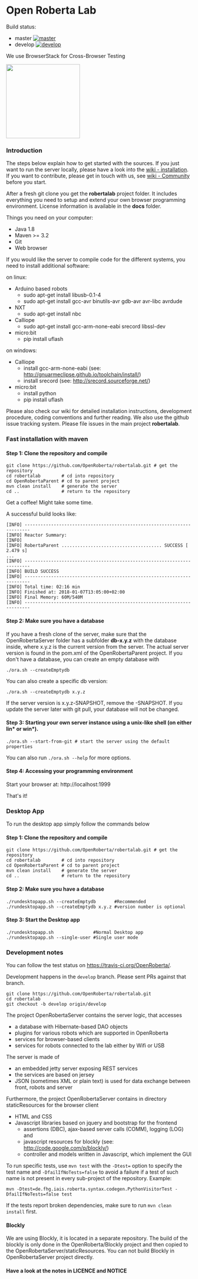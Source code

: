 Open Roberta Lab
================

Build status:

* master [![master](https://travis-ci.org/OpenRoberta/robertalab.svg?branch=master)](https://travis-ci.org/OpenRoberta/robertalab/builds)
* develop [![develop](https://travis-ci.org/OpenRoberta/robertalab.svg?branch=develop)](https://travis-ci.org/OpenRoberta/robertalab/builds)

We use BrowserStack for Cross-Browser Testing

[<img src="https://github.com/OpenRoberta/robertalab/blob/develop/Resources/images/browserstack-logo-600x315.png" width="200">](http://browserstack.com/)

### Introduction

The steps below explain how to get started with the sources. If you just want to run the server locally, please have a look into the [wiki - installation](https://github.com/OpenRoberta/robertalab/wiki/Installation). If you want to contribute, please get in touch with us, see [wiki - Community](https://github.com/OpenRoberta/robertalab/wiki/Community) before you start.

After a fresh git clone you get the **robertalab** project folder. It includes everything you need to setup and extend your own browser programming environment. License information is available in the **docs** folder.

Things you need on your computer:

* Java 1.8
* Maven >= 3.2
* Git
* Web browser

If you would like the server to compile code for the different systems, you need to install additional software:

on linux:
* Arduino based robots
  * sudo apt-get install libusb-0.1-4
  * sudo apt-get install gcc-avr binutils-avr gdb-avr avr-libc avrdude
* NXT
  * sudo apt-get install nbc
* Calliope
  * sudo apt-get install gcc-arm-none-eabi srecord libssl-dev
* micro:bit
  * pip install uflash
 
on windows:
* Calliope
  * install gcc-arm-none-eabi (see: http://gnuarmeclipse.github.io/toolchain/install/)
  * install srecord (see: http://srecord.sourceforge.net/)
* micro:bit
  * install python
  * pip install uflash


Please also check our wiki for detailed installation instructions, development procedure, coding conventions and further reading. We also use the github issue tracking system. Please file issues in the main project **robertalab**.


### Fast installation with maven

#### Step 1: Clone the repository and compile

    git clone https://github.com/OpenRoberta/robertalab.git # get the repository
    cd robertalab        # cd into repository
	cd OpenRobertaParent # cd to parent project
    mvn clean install    # generate the server
    cd ..                # return to the repository	

Get a coffee! Might take some time.

A successful build looks like:

    [INFO] ------------------------------------------------------------------------
    [INFO] Reactor Summary:
    [INFO]
    [INFO] RobertaParent ...................................... SUCCESS [  2.479 s]
    ...
    [INFO] ------------------------------------------------------------------------
    [INFO] BUILD SUCCESS
    [INFO] ------------------------------------------------------------------------
    [INFO] Total time: 02:16 min
    [INFO] Finished at: 2018-01-07T13:05:00+02:00
    [INFO] Final Memory: 60M/540M
    [INFO] ------------------------------------------------------------------------
    
    
#### Step 2: Make sure you have a database
If you have a fresh clone of the server, make sure that the OpenRobertaServer folder has a subfolder **db-x.y.z** with the database inside, where x.y.z is the current version from the server. The actual server version is found in the pom.xml of the OpenRobertaParent project. If you don't have a database, you can create an empty database with

    ./ora.sh --createEmptydb

You can also create a specific db version:

    ./ora.sh --createEmptydb x.y.z
    
If the server version is x.y.z-SNAPSHOT, remove the -SNAPSHOT. If you update the server later with git pull, your database will not be changed. 

#### Step 3: Starting your own server instance using a unix-like shell (on either lin* or win*).

    ./ora.sh --start-from-git # start the server using the default properties

You can also run `./ora.sh --help` for more options.

#### Step 4: Accessing your programming environment

Start your browser at: http://localhost:1999

That's it!

### Desktop App
To run the desktop app simply follow the commands below

#### Step 1: Clone the repository and compile
    git clone https://github.com/OpenRoberta/robertalab.git # get the repository
    cd robertalab        # cd into repository
    cd OpenRobertaParent # cd to parent project
    mvn clean install    # generate the server
    cd ..                # return to the repository

#### Step 2: Make sure you have a database
    ./rundesktopapp.sh --createEmptydb       #Recommended
    ./rundesktopapp.sh --createEmptydb x.y.z #version number is optional

#### Step 3: Start the Desktop app
    ./rundesktopapp.sh               #Normal Desktop app
    ./rundesktopapp.sh --single-user #Single user mode

### Development notes

You can follow the test status on https://travis-ci.org/OpenRoberta/.

Development happens in the `develop` branch. Please sent PRs against that branch.

    git clone https://github.com/OpenRoberta/robertalab.git
    cd robertalab
    git checkout -b develop origin/develop
	
The project OpenRobertaServer contains the server logic, that accesses
* a database with Hibernate-based DAO objects
* plugins for various robots which are supported in OpenRoberta
* services for browser-based clients
* services for robots connected to the lab either by Wifi or USB

The server is made of
* an embedded jetty server exposing REST services
* the services are based on jersey
* JSON (sometimes XML or plain text) is used for data exchange between front, robots and server

Furthermore, the project OpenRobertaServer contains in directory staticResources for the browser client
* HTML and CSS
* Javascript libraries based on jquery and bootstrap for the frontend
  * assertions (DBC), ajax-based server calls (COMM), logging (LOG) and
  * javascript resources for blockly (see: http://code.google.com/p/blockly/)
  * controller and models written in Javascript, which implement the GUI

To run specific tests, use `mvn test` with the `-Dtest=` option to specify the
test name and `-DfailIfNoTests=false` to avoid a failure if a test of such name
is not present in every sub-project of the repository. Example:

    mvn -Dtest=de.fhg.iais.roberta.syntax.codegen.PythonVisitorTest -DfailIfNoTests=false test

If the tests report broken dependencies, make sure to run `mvn clean install`
first.

#### Blockly

We are using Blockly, it is located in a separate repository. The build of the blockly is only done in the OpenRoberta/Blockly project and then copied to the OpenRobertaServer/staticResources. You can not build Blockly in OpenRobertaServer project directly.

#### Have a look at the notes in LICENCE and NOTICE
